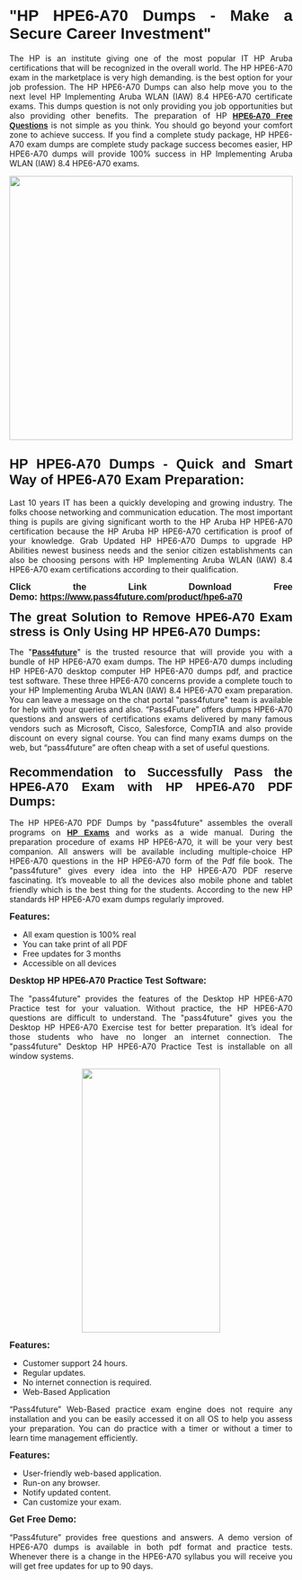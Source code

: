 
<h1 style="text-align: justify;"><span style="font-family:Tahoma,Geneva,sans-serif;"><strong>"HP HPE6-A70 Dumps - Make a Secure Career Investment"</strong></span></h1>

<p style="text-align: justify;">The HP is an institute giving one of the most popular IT HP Aruba certifications that will be recognized in the overall world. The HP HPE6-A70 exam in the marketplace is very high demanding. is the best option for your job profession. The HP HPE6-A70 Dumps can also help move you to the next level HP Implementing Aruba WLAN (IAW) 8.4 HPE6-A70 certificate exams. This dumps question is not only providing you job opportunities but also providing other benefits. The preparation of HP <span style="font-family:Tahoma,Geneva,sans-serif;"><strong><a href="https://www.pass4future.com/questions/hp/hpe6-a70">HPE6-A70 Free Questions</a></strong></span> is not simple as you think. You should go beyond your comfort zone to achieve success. If you find a complete study package, HP HPE6-A70 exam dumps are complete study package success becomes easier, HP HPE6-A70 dumps will provide 100% success in HP Implementing Aruba WLAN (IAW) 8.4 HPE6-A70 exams.</p>

<p style="text-align: justify;"><a href="https://www.pass4future.com/product/hpe6-a70"><img alt="" src="https://lh3.googleusercontent.com/pw/AM-JKLVhEO4I138wJzOepD3laGU-R1M7eT-OTYdow6pCESip26lSeaxxzS9BVWUKuzj1e3L_MoxCfVgBEvV8ODwl1LGzlZbt6HJm3NXXplPwnYiBfuYM_eQCcVVRMaAwHdsl3AhHOZS-up7mzwmd4i4EpEGq=w1112-h625-no?authuser=0" style="width: 100%; height: 470px;" /></a></p>

<h2 style="text-align: justify;"><span style="font-size:24px;"><strong><span style="font-family:Tahoma,Geneva,sans-serif;">HP HPE6-A70 Dumps - Quick and Smart Way of HPE6-A70 Exam Preparation:</span></strong></span></h2>

<p style="text-align: justify;">Last 10 years IT has been a quickly developing and growing industry. The folks choose networking and communication education. The most important thing is pupils are giving significant worth to the HP Aruba HP HPE6-A70 certification because the HP Aruba HP HPE6-A70 certification is proof of your knowledge. Grab Updated HP HPE6-A70 Dumps to upgrade HP Abilities newest business needs and the senior citizen establishments can also be choosing persons with HP Implementing Aruba WLAN (IAW) 8.4 HPE6-A70 exam certifications according to their qualification.</p>

<p style="text-align: justify;"><strong><span style="font-family:Lucida Sans Unicode,Lucida Grande,sans-serif;"><span style="font-size:16px;">Click the Link Download Free Demo: <a href="https://www.pass4future.com/product/hpe6-a70">https://www.pass4future.com/product/hpe6-a70</a></span></span></strong></p>

<p style="text-align: justify;"><strong><span style="font-size:22px;"><span style="font-family:Tahoma,Geneva,sans-serif;">The great Solution to Remove HPE6-A70 Exam stress is Only Using HP HPE6-A70 Dumps:</span></span></strong></p>

<p style="text-align: justify;">The "<span style="font-family:Lucida Sans Unicode,Lucida Grande,sans-serif;"><a href="https://www.pass4future.com/"><strong>Pass4future</strong></a></span>" is the trusted resource that will provide you with a bundle of HP HPE6-A70 exam dumps. The HP HPE6-A70 dumps including HP HPE6-A70 desktop computer HP HPE6-A70 dumps pdf, and practice test software. These three HPE6-A70 concerns provide a complete touch to your HP Implementing Aruba WLAN (IAW) 8.4 HPE6-A70 exam preparation. You can leave a message on the chat portal "pass4future" team is available for help with your queries and also. “Pass4Future” offers dumps HPE6-A70 questions and answers of certifications exams delivered by many famous vendors such as Microsoft, Cisco, Salesforce, CompTIA and also provide discount on every signal course. You can find many exams dumps on the web, but “pass4future” are often cheap with a set of useful questions.</p>

<h3 style="text-align: justify;"><span style="font-size:22px;"><strong><span style="font-family:Tahoma,Geneva,sans-serif;">Recommendation to Successfully Pass the HPE6-A70 Exam with HP HPE6-A70 PDF Dumps:</span></strong></span></h3>

<p style="text-align: justify;">The HP HPE6-A70 PDF Dumps by "pass4future" assembles the overall programs on <span style="font-family:Lucida Sans Unicode,Lucida Grande,sans-serif;"><strong><a href="https://www.pass4future.com/hp">HP Exams</a></strong></span> and works as a wide manual. During the preparation procedure of exams HP HPE6-A70, it will be your very best companion. All answers will be available including multiple-choice HP HPE6-A70 questions in the HP HPE6-A70 form of the Pdf file book. The "pass4future" gives every idea into the HP HPE6-A70 PDF reserve fascinating. It’s moveable to all the devices also mobile phone and tablet friendly which is the best thing for the students. According to the new HP standards HP HPE6-A70 exam dumps regularly improved.</p>

<p style="text-align: justify;"><span style="font-family:Lucida Sans Unicode,Lucida Grande,sans-serif;"><span style="font-size:16px;"><strong>Features:</strong></span></span></p>

<ul>
	<li style="text-align: justify;">All exam question is 100% real</li>
	<li style="text-align: justify;">You can take print of all PDF</li>
	<li style="text-align: justify;">Free updates for 3 months </li>
	<li style="text-align: justify;">Accessible on all devices</li>
</ul>

<p style="text-align: justify;"><span style="font-family:Tahoma,Geneva,sans-serif;"><span style="font-size:16px;"><strong>Desktop HP HPE6-A70 Practice Test Software:</strong></span></span></p>

<p style="text-align: justify;">The "pass4future" provides the features of the Desktop HP HPE6-A70 Practice test for your valuation. Without practice, the HP HPE6-A70 questions are difficult to understand. The "pass4future" gives you the Desktop HP HPE6-A70 Exercise test for better preparation. It’s ideal for those students who have no longer an internet connection. The "pass4future" Desktop HP HPE6-A70 Practice Test is installable on all window systems.</p>

<p style="text-align: center;"><a href="https://www.pass4future.com/product/hpe6-a70"><img alt="" src="https://lh3.googleusercontent.com/pw/AM-JKLV3yUm3jiqqIo1xIsj1VJ_UeysYexQY-pRYO0rIFl3vg11QZioN-gzffpw2AfKqFynWuvoXOreWrWS0swpr4xmOSWfwII2jvatteuqrfxiWGFBSHPiZUCoi33jqeymK5dmu-0enyX6tayRCAMHw05jv=s625-no?authuser=0" style="width: 70%; height: 470px;" /></a></p>

<p style="text-align: justify;"><span style="font-size:16px;"><span style="font-family:Lucida Sans Unicode,Lucida Grande,sans-serif;"><strong>Features:</strong></span></span></p>

<ul>
	<li style="text-align: justify;">Customer support 24 hours. </li>
	<li style="text-align: justify;">Regular updates. </li>
	<li style="text-align: justify;">No internet connection is required.</li>
	<li style="text-align: justify;">Web-Based Application</li>
</ul>

<p style="text-align: justify;">“Pass4future” Web-Based practice exam engine does not require any installation and you can be easily accessed it on all OS to help you assess your preparation. You can do practice with a timer or without a timer to learn time management efficiently.</p>

<p style="text-align: justify;"><strong><span style="font-size:16px;"><span style="font-family:Lucida Sans Unicode,Lucida Grande,sans-serif;">Features:</span></span></strong></p>

<ul>
	<li style="text-align: justify;">User-friendly web-based application.</li>
	<li style="text-align: justify;">Run-on any browser. </li>
	<li style="text-align: justify;">Notify updated content.</li>
	<li style="text-align: justify;">Can customize your exam.</li>
</ul>

<p style="text-align: justify;"><span style="font-size:16px;"><span style="font-family:Lucida Sans Unicode,Lucida Grande,sans-serif;"><strong>Get Free Demo:</strong></span></span></p>

<p style="text-align: justify;">“Pass4future” provides free questions and answers. A demo version of HPE6-A70 dumps is available in both pdf format and practice tests. Whenever there is a change in the HPE6-A70 syllabus you will receive you will get free updates for up to 90 days. </p>
